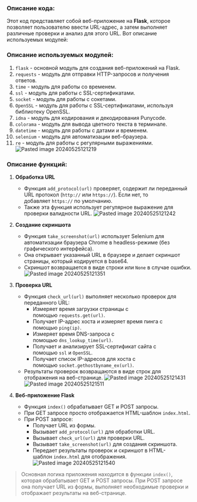 ### Описание кода:
Этот код представляет собой веб-приложение на **Flask**, которое позволяет пользователю ввести URL-адрес, а затем выполняет различные проверки и анализ для этого URL. Вот описание используемых модулей:

### Описание используемых модулей:
1. `flask` - основной модуль для создания веб-приложений на Flask.
2. `requests` - модуль для отправки HTTP-запросов и получения ответов.
3. `time` - модуль для работы со временем.
4. `ssl` - модуль для работы с SSL-сертификатами.
5. `socket` - модуль для работы с сокетами.
6. `OpenSSL` - модуль для работы с SSL-сертификатами, используя библиотеку OpenSSL.
7. `idna` - модуль для кодирования и декодирования Punycode.
8. `colorama` - модуль для вывода цветного текста в терминале.
9. `datetime` - модуль для работы с датами и временем.
10. `selenium` - модуль для автоматизации веб-браузера.
11. `re` - модуль для работы с регулярными выражениями.
![Pasted image 20240525121219](https://github.com/stranniksimp/analyzer/assets/93402361/ca7b0dd6-7242-49a1-a2d1-214d4a2a82b3)

### Описание функций:
1. **Обработка URL**
    - Функция `add_protocol(url)` проверяет, содержит ли переданный URL протокол (`http://` или `https://`). Если нет, то добавляет `https://` по умолчанию.
    - Также эта функция использует регулярное выражение для проверки валидности URL.
    ![Pasted image 20240525121242](https://github.com/stranniksimp/analyzer/assets/93402361/0b231691-45d5-4774-baf8-3ad8cdbadba6)
1. **Создание скриншота**
    - Функция `take_screenshot(url)` использует Selenium для автоматизации браузера Chrome в headless-режиме (без графического интерфейса).
    - Она открывает указанный URL в браузере и делает скриншот страницы, который кодируется в base64.
    - Скриншот возвращается в виде строки или `None` в случае ошибки.
![Pasted image 20240525121351](https://github.com/stranniksimp/analyzer/assets/93402361/a68952fa-2c83-42ca-a65a-a45f7698182e)
1. **Проверка URL**
    - Функция `check_url(url)` выполняет несколько проверок для переданного URL:
        - Измеряет время загрузки страницы с помощью `requests.get(url)`.
        - Получает IP-адрес хоста и измеряет время пинга с помощью `ping(ip)`.
        - Измеряет время DNS-запроса с помощью `dns_lookup_time(url)`.
        - Получает и анализирует SSL-сертификат сайта с помощью `ssl` и `OpenSSL`.
        - Получает список IP-адресов для хоста с помощью `socket.gethostbyname_ex(url)`.
    - Результаты проверок возвращаются в виде строк для отображения на веб-странице.
![Pasted image 20240525121431](https://github.com/stranniksimp/analyzer/assets/93402361/ab6cad31-7dc3-4ade-8b01-fa2550f43c1a)
![Pasted image 20240525121511](https://github.com/stranniksimp/analyzer/assets/93402361/afbc3f0e-d67e-408f-9916-a2dbed8cb6ec)

1. **Веб-приложение Flask**
    - Функция `index()` обрабатывает GET и POST запросы.
    - При GET запросе просто отображается HTML-шаблон `index.html`.
    - При POST запросе:
        - Получает URL из формы.
        - Вызывает `add_protocol(url)` для обработки URL.
        - Вызывает `check_url(url)` для проверки URL.
        - Вызывает `take_screenshot(url)` для создания скриншота.
        - Передает результаты проверок и скриншот в HTML-шаблон `index.html` для отображения.
![Pasted image 20240525121540](https://github.com/stranniksimp/analyzer/assets/93402361/5c3787f2-03ae-42e9-b144-73217f843593)

> Основная логика приложения находится в функции `index()`, которая обрабатывает GET и POST запросы. При POST запросе она получает URL из формы, выполняет необходимые проверки и отображает результаты на веб-странице.

